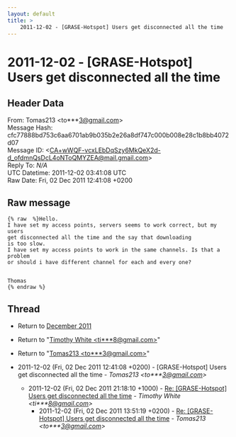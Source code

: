 ```yaml
---
layout: default
title: >
    2011-12-02 - [GRASE-Hotspot] Users get disconnected all the time
---
```


# 2011-12-02 - [GRASE-Hotspot] Users get disconnected all the time

## Header Data

From: Tomas213 \<to***3@gmail.com\><br>
Message Hash: cfc77888bd753c6aa6701ab9b035b2e26a8df747c000b008e28c1b8bb4072d07<br>
Message ID: \<CA+wWQF-vcxLEbDqSzy6MkQeX2d-d_ofdmnQsDcL4oNToQMYZEA@mail.gmail.com\><br>
Reply To: _N/A_<br>
UTC Datetime: 2011-12-02 03:41:08 UTC<br>
Raw Date: Fri, 02 Dec 2011 12:41:08 +0200<br>

## Raw message

```
{% raw  %}Hello.
I have set my access points, servers seems to work correct, but my users
get disconnected all the time and the say that downloading
is too slow.
I have set my access points to work in the same channels. Is that a problem
or should i have different channel for each and every one?


Thomas
{% endraw %}
```

## Thread

+ Return to [December 2011](/archive/2011/12)

+ Return to "[Timothy White <ti***8<span>@</span>gmail.com>](/authors/ti___8_at_gmail_com)"
+ Return to "[Tomas213 <to***3<span>@</span>gmail.com>](/authors/to___3_at_gmail_com)"

+ 2011-12-02 (Fri, 02 Dec 2011 12:41:08 +0200) - [GRASE-Hotspot] Users get disconnected all the time - _Tomas213 \<to***3@gmail.com\>_
  + 2011-12-02 (Fri, 02 Dec 2011 21:18:10 +1000) - [Re: [GRASE-Hotspot] Users get disconnected all the time](/archive/2011/12/cc612c5ffa4df1a9aefc2070a2304840c274bfeff0c165a5bb5e98f7bfbfa912) - _Timothy White \<ti***8@gmail.com\>_
    + 2011-12-02 (Fri, 02 Dec 2011 13:51:19 +0200) - [Re: [GRASE-Hotspot] Users get disconnected all the time](/archive/2011/12/3b6318d28f7cbd2f56f23af0e32c5ec173a6081b4374e2134fb6ce8e27932f48) - _Tomas213 \<to***3@gmail.com\>_


